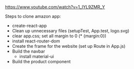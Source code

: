 https://www.youtube.com/watch?v=1_IYL9ZMR_Y

Steps to clone amazon app:

- create-react-app
- Clean up unnecessary files (setupTest, App.test, logo.svg)
- clear app.css; set all margin to 0 (\* {margin:0})
- install react-router-dom
- Create the frame for the website (set up Route in App.js)
- Build the navbar
  - install material-ui
- Build the product component
